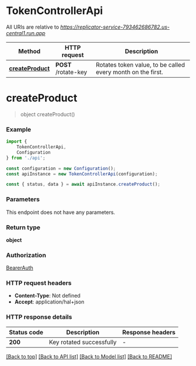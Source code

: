 # TokenControllerApi

All URIs are relative to *https://replicator-service-793462686782.us-central1.run.app*

|Method | HTTP request | Description|
|------------- | ------------- | -------------|
|[**createProduct**](#createproduct) | **POST** /rotate-key | Rotates token value, to be called every month on the first.|

# **createProduct**
> object createProduct()


### Example

```typescript
import {
    TokenControllerApi,
    Configuration
} from './api';

const configuration = new Configuration();
const apiInstance = new TokenControllerApi(configuration);

const { status, data } = await apiInstance.createProduct();
```

### Parameters
This endpoint does not have any parameters.


### Return type

**object**

### Authorization

[BearerAuth](../README.md#BearerAuth)

### HTTP request headers

 - **Content-Type**: Not defined
 - **Accept**: application/hal+json


### HTTP response details
| Status code | Description | Response headers |
|-------------|-------------|------------------|
|**200** | Key rotated successfully |  -  |

[[Back to top]](#) [[Back to API list]](../README.md#documentation-for-api-endpoints) [[Back to Model list]](../README.md#documentation-for-models) [[Back to README]](../README.md)

